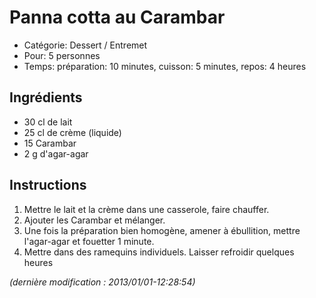 # Panna cotta au Carambar

* Catégorie: Dessert / Entremet
* Pour: 5 personnes
* Temps: préparation: 10 minutes, cuisson: 5 minutes, repos: 4 heures

## Ingrédients
* 30 cl de lait
* 25 cl de crème (liquide)
* 15 Carambar
* 2 g d'agar-agar

## Instructions
1. Mettre le lait et la crème dans une casserole, faire chauffer.
1. Ajouter les Carambar et mélanger.
1. Une fois la préparation bien homogène, amener à ébullition, mettre l'agar-agar et fouetter 1 minute.
1. Mettre dans des ramequins individuels. Laisser refroidir quelques heures

_(dernière modification : 2013/01/01-12:28:54)_
